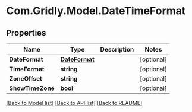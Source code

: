 # Com.Gridly.Model.DateTimeFormat

## Properties

Name | Type | Description | Notes
------------ | ------------- | ------------- | -------------
**DateFormat** | [**DateFormat**](DateFormat.md) |  | [optional] 
**TimeFormat** | **string** |  | [optional] 
**ZoneOffset** | **string** |  | [optional] 
**ShowTimeZone** | **bool** |  | [optional] 

[[Back to Model list]](../README.md#documentation-for-models) [[Back to API list]](../README.md#documentation-for-api-endpoints) [[Back to README]](../README.md)

